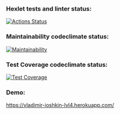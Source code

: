 ### Hexlet tests and linter status:
[![Actions Status](https://github.com/vladimir-ioshkin/frontend-project-lvl4/workflows/hexlet-check/badge.svg)](https://github.com/vladimir-ioshkin/frontend-project-lvl4/actions)

### Maintainability codeclimate status:
[![Maintainability](https://api.codeclimate.com/v1/badges/2ba9d70a16490db25726/maintainability)](https://codeclimate.com/github/vladimir-ioshkin/frontend-project-lvl4/maintainability)

### Test Coverage codeclimate status:
[![Test Coverage](https://api.codeclimate.com/v1/badges/2ba9d70a16490db25726/test_coverage)](https://codeclimate.com/github/vladimir-ioshkin/frontend-project-lvl4/test_coverage)

### Demo:
https://vladimir-ioshkin-lvl4.herokuapp.com/
